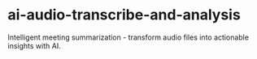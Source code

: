 # ai-audio-transcribe-and-analysis
Intelligent meeting summarization - transform audio files into actionable insights with AI.
